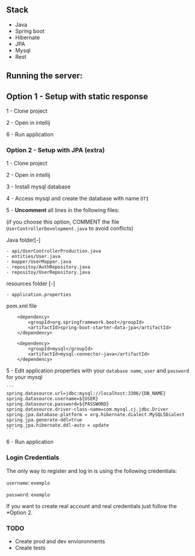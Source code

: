 ## Stack

- Java
- Spring boot
- Hibernate 
- JPA 
- Mysql
- Rest

## Running the server:

## Option 1 - Setup with static response

1 - Clone project

2 - Open in intellij

6 - Run application

### Option 2 - Setup with JPA (extra)

1 - Clone project

2 - Open in intellij

3 - Install mysql database

4 - Access mysql and create the database with name `DTI`

5 - **Uncomment** all lines in the following files:

(if you choose this option, COMMENT the file `UserControllerDevelopment.java` to avoid conflicts)

Java folder[-]

    - api/UserControllerProduction.java
    - entities/User.java
    - mapper/UserMapper.java
    - repositoy/AuthRepository.java
    - repositoy/UserRepository.java

resources folder [-]

    - application.properties
 
pom.xml file

		<dependency>
			<groupId>org.springframework.boot</groupId>
			<artifactId>spring-boot-starter-data-jpa</artifactId>
		</dependency>

        <dependency>
            <groupId>mysql</groupId>
            <artifactId>mysql-connector-java</artifactId>
        </dependency>

5 - Edit application properties with your `database name`, `user` and `password` for your mysql

    ```
    spring.datasource.url=jdbc:mysql://localhost:3306/{DB_NAME}
    spring.datasource.username=${USER}
    spring.datasource.password=${PASSWORD}
    spring.datasource.driver-class-name=com.mysql.cj.jdbc.Driver
    spring.jpa.database-platform = org.hibernate.dialect.MySQL5Dialect
    spring.jpa.generate-ddl=true
    spring.jpa.hibernate.ddl-auto = update
    ```

6 - Run application

### Login Credentials

The only way to register and log in is using the following credentials:

`username`: `exemplo`

`password`: `exemplo`

If you want to create real account and real credentials just follow the *Option 2.

### TODO

- Create prod and dev envioronments
- Create tests


